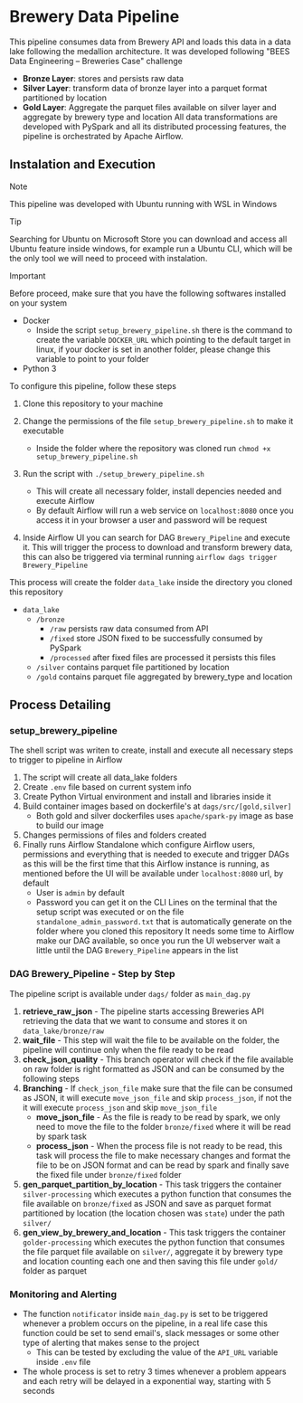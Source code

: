 # Brewery Data Pipeline
This pipeline consumes data from Brewery API and loads this data in a data lake following the medallion architecture.
It was developed following "BEES Data Engineering – Breweries Case" challenge
- **Bronze Layer**: stores and persists raw data
- **Silver Layer**: transform data of bronze layer into a parquet format partitioned by location
- **Gold Layer**: Aggregate the parquet files available on silver layer and aggregate by brewery type and location
All data transformations are developed with PySpark and all its distributed processing features, the pipeline is orchestrated by Apache Airflow.

## Instalation and Execution
>[!NOTE]
>This pipeline was developed with Ubuntu running with WSL in Windows

>[!TIP]
>Searching for Ubuntu on Microsoft Store you can download and access all Ubuntu feature inside windows, for example run a Ubuntu CLI, which will be the only tool we will need to proceed with instalation.

> [!IMPORTANT]
> Before proceed, make sure that you have the following softwares installed on your system
> * Docker
>   * Inside the script `setup_brewery_pipeline.sh` there is the command to create the variable `DOCKER_URL` which pointing to the default target in linux, if your docker is set in another folder, please change this variable to point to your folder
> * Python 3

To configure this pipeline, follow these steps
1. Clone this repository to your machine
2. Change the permissions of the file `setup_brewery_pipeline.sh` to make it executable
   * Inside the folder where the repository was cloned run `chmod +x setup_brewery_pipeline.sh` 
3. Run the script with `./setup_brewery_pipeline.sh`
   - This will create all necessary folder, install depencies needed and execute Airflow 
   - By default Airflow will run a web service on `localhost:8080` once you access it in your browser a user and password will be request

4. Inside Airflow UI you can search for DAG `Brewery_Pipeline` and execute it. This will trigger the process to download and transform brewery data, this can also be triggered via terminal running `airflow dags trigger Brewery_Pipeline`
   
This process will create the folder `data_lake` inside the directory you cloned this repository
- `data_lake`
  - `/bronze`
    - `/raw` persists raw data consumed from API
    - `/fixed` store JSON fixed to be successfully consumed by PySpark
    - `/processed` after fixed files are processed it persists this files
  - `/silver` contains parquet file partitioned by location 
  - `/gold` contains parquet file aggregated by brewery_type and location
## Process Detailing
### setup_brewery_pipeline
The shell script was writen to create, install and execute all necessary steps to trigger to pipeline in Airflow
1. The script will create all data_lake folders
2. Create `.env` file based on current system info
3. Create Python Virtual environment and install and libraries inside it
4. Build container images based on dockerfile's at `dags/src/[gold,silver]`
    * Both gold and silver dockerfiles uses `apache/spark-py` image as base to build our image
5. Changes permissions of files and folders created
6. Finally runs Airflow Standalone which configure Airflow users, permissions and everything that is needed to execute and trigger DAGs as this will be the first time that this Airflow instance is running, as mentioned before the UI will be available under `localhost:8080` url, by default
     * User is `admin` by default
     * Password you can get it on the CLI Lines on the terminal that the setup script was executed or on the file `standalone_admin_password.txt` that is automatically generate on the folder where you cloned this repository
It needs some time to Airflow make our DAG available, so once you run the UI webserver wait a little until the DAG `Brewery_Pipeline` appears in the list

### DAG Brewery_Pipeline - Step by Step
The pipeline script is available under `dags/` folder as `main_dag.py`
1. **retrieve_raw_json** - The pipeline starts accessing Breweries API retrieving the data that we want to consume and stores it on `data_lake/bronze/raw`
2. **wait_file** - This step will wait the file to be available on the folder, the pipeline will continue only when the file ready to be read
3. **check_json_quality** - This branch operator will check if the file available on raw folder is right formatted as JSON and can be consumed by the following steps
4. **Branching** - If `check_json_file` make sure that the file can be consumed as JSON, it will execute `move_json_file` and skip `process_json`, if not the it will execute `process_json` and skip `move_json_file`
    * **move_json_file** - As the file is ready to be read by spark, we only need to move the file to the folder `bronze/fixed` where it will be read by spark task
    * **process_json** - When the process file is not ready to be read, this task will process the file to make necessary changes and format the file to be on JSON format and can be read by spark and finally save the fixed file under `bronze/fixed` folder 
5. **gen_parquet_partition_by_location** - This task triggers the container `silver-processing` which executes a python function that consumes the file available on `bronze/fixed` as JSON and save as parquet format partitioned by location (the location chosen was `state`) under the path `silver/`
6. **gen_view_by_brewery_and_location** - This task triggers the container `golder-processing` which executes the python function that consumes the file parquet file available on `silver/`, aggregate it by brewery type and location counting each one and then saving this file under `gold/` folder as parquet


### Monitoring and Alerting
- The function `notificator` inside `main_dag.py` is set to be triggered whenever a problem occurs on the pipeline, in a real life case this function could be set to send email's, slack messages or some other type of alerting that makes sense to the project
  - This can be tested by excluding the value of the `API_URL` variable inside `.env` file
- The whole process is set to retry 3 times whenever a problem appears and each retry will be delayed in a exponential way, starting with 5 seconds 
